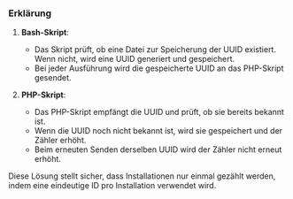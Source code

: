 ### Erklärung

1. **Bash-Skript**:
    - Das Skript prüft, ob eine Datei zur Speicherung der UUID existiert. Wenn nicht, wird eine UUID generiert und gespeichert.
    - Bei jeder Ausführung wird die gespeicherte UUID an das PHP-Skript gesendet.

2. **PHP-Skript**:
    - Das PHP-Skript empfängt die UUID und prüft, ob sie bereits bekannt ist.
    - Wenn die UUID noch nicht bekannt ist, wird sie gespeichert und der Zähler erhöht.
    - Beim erneuten Senden derselben UUID wird der Zähler nicht erneut erhöht.

Diese Lösung stellt sicher, dass Installationen nur einmal gezählt werden, indem eine eindeutige ID pro Installation verwendet wird.
